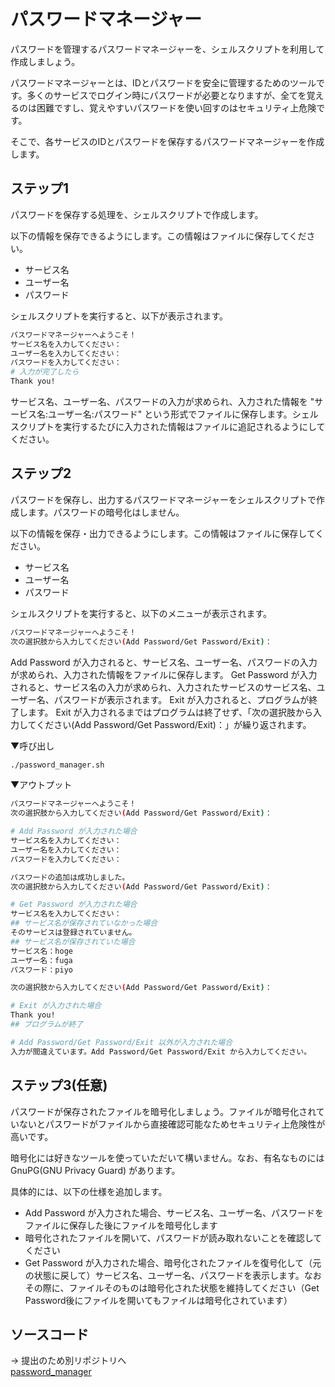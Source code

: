# パスワードマネージャー

パスワードを管理するパスワードマネージャーを、シェルスクリプトを利用して作成しましょう。

パスワードマネージャーとは、IDとパスワードを安全に管理するためのツールです。多くのサービスでログイン時にパスワードが必要となりますが、全てを覚えるのは困難ですし、覚えやすいパスワードを使い回すのはセキュリティ上危険です。

そこで、各サービスのIDとパスワードを保存するパスワードマネージャーを作成します。

## ステップ1

パスワードを保存する処理を、シェルスクリプトで作成します。

以下の情報を保存できるようにします。この情報はファイルに保存してください。

- サービス名
- ユーザー名
- パスワード

シェルスクリプトを実行すると、以下が表示されます。

```bash
パスワードマネージャーへようこそ！
サービス名を入力してください：
ユーザー名を入力してください：
パスワードを入力してください：
# 入力が完了したら
Thank you!
```

サービス名、ユーザー名、パスワードの入力が求められ、入力された情報を "サービス名:ユーザー名:パスワード" という形式でファイルに保存します。シェルスクリプトを実行するたびに入力された情報はファイルに追記されるようにしてください。

## ステップ2

パスワードを保存し、出力するパスワードマネージャーをシェルスクリプトで作成します。パスワードの暗号化はしません。

以下の情報を保存・出力できるようにします。この情報はファイルに保存してください。

- サービス名
- ユーザー名
- パスワード

シェルスクリプトを実行すると、以下のメニューが表示されます。

```bash
パスワードマネージャーへようこそ！
次の選択肢から入力してください(Add Password/Get Password/Exit)：
```

Add Password が入力されると、サービス名、ユーザー名、パスワードの入力が求められ、入力された情報をファイルに保存します。
Get Password が入力されると、サービス名の入力が求められ、入力されたサービスのサービス名、ユーザー名、パスワードが表示されます。
Exit が入力されると、プログラムが終了します。
Exit が入力されるまではプログラムは終了せず、「次の選択肢から入力してください(Add Password/Get Password/Exit)：」が繰り返されます。

▼呼び出し

```bash
./password_manager.sh
```

▼アウトプット

```bash
パスワードマネージャーへようこそ！
次の選択肢から入力してください(Add Password/Get Password/Exit)：

# Add Password が入力された場合
サービス名を入力してください：
ユーザー名を入力してください：
パスワードを入力してください：

パスワードの追加は成功しました。
次の選択肢から入力してください(Add Password/Get Password/Exit)：

# Get Password が入力された場合
サービス名を入力してください：
## サービス名が保存されていなかった場合
そのサービスは登録されていません。
## サービス名が保存されていた場合
サービス名：hoge
ユーザー名：fuga
パスワード：piyo

次の選択肢から入力してください(Add Password/Get Password/Exit)：

# Exit が入力された場合
Thank you!
## プログラムが終了

# Add Password/Get Password/Exit 以外が入力された場合
入力が間違えています。Add Password/Get Password/Exit から入力してください。
```

## ステップ3(任意)

パスワードが保存されたファイルを暗号化しましょう。ファイルが暗号化されていないとパスワードがファイルから直接確認可能なためセキュリティ上危険性が高いです。

暗号化には好きなツールを使っていただいて構いません。なお、有名なものには GnuPG(GNU Privacy Guard) があります。

具体的には、以下の仕様を追加します。

- Add Password が入力された場合、サービス名、ユーザー名、パスワードをファイルに保存した後にファイルを暗号化します
- 暗号化されたファイルを開いて、パスワードが読み取れないことを確認してください
- Get Password が入力された場合、暗号化されたファイルを復号化して（元の状態に戻して）サービス名、ユーザー名、パスワードを表示します。なおその際に、ファイルそのものは暗号化された状態を維持してください（Get Password後にファイルを開いてもファイルは暗号化されています）

## ソースコード

→ 提出のため別リポジトリへ  
[password_manager](https://github.com/makoto00000/password_manager/)

